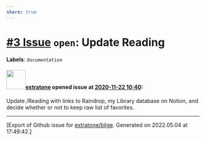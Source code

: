 ```yaml
---
share: true
---
```

# [\#3 Issue](https://github.com/extratone/bilge/issues/3) `open`: Update Reading
**Labels**: `documentation`


#### <img src="https://avatars.githubusercontent.com/u/43663476?u=5047287ff0b8c3ce7f7e5858d204c9b3e57d8e44&v=4" width="50">[extratone](https://github.com/extratone) opened issue at [2020-11-22 10:40](https://github.com/extratone/bilge/issues/3):

Update /Reading with links to Raindrop, my Library database on Notion, and decide whether or not to keep raw list of favorites.




-------------------------------------------------------------------------------



[Export of Github issue for [extratone/bilge](https://github.com/extratone/bilge). Generated on 2022.05.04 at 17:49:42.]
